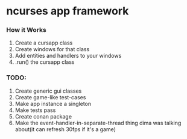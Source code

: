 # ncurses app framework

### How it Works
1. Create a cursapp class
2. Create windows for that class
3. Add entities and handlers to your windows
4. .run() the cursapp class

### TODO:
1. Create generic gui classes
2. Create game-like test-cases
3. Make app instance a singleton
4. Make tests pass
5. Create conan package
6. Make the event-handler-in-separate-thread thing dima was talking about(it can refresh 30fps if it's a game)

